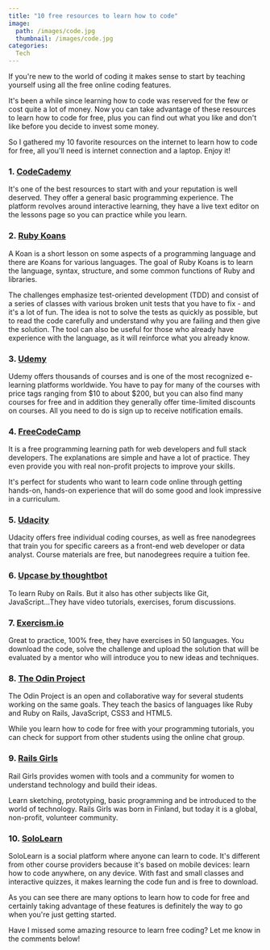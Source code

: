 ```yaml
---
title: "10 free resources to learn how to code"
image:
  path: /images/code.jpg
  thumbnail: /images/code.jpg
categories:
  Tech
---
```


If you're new to the world of coding it makes sense to start by teaching yourself using all the free online coding features.

It's been a while since learning how to code was reserved for the few or cost quite a lot of money. Now you can take advantage of these resources to learn how to code for free, plus you can find out what you like and don't like before you decide to invest some money.

So I gathered my 10 favorite resources on the internet to learn how to code for free, all you'll need is internet connection and a laptop. Enjoy it!

### 1. <a href="https://www.codecademy.com" target="_blank">CodeCademy</a>
It's one of the best resources to start with and your reputation is well deserved. They offer a general basic programming experience. The platform revolves around interactive learning, they have a live text editor on the lessons page so you can practice while you learn.

### 2. <a href="http://rubykoans.com/" target="_blank">Ruby Koans</a>

A Koan is a short lesson on some aspects of a programming language and there are Koans for various languages. The goal of Ruby Koans is to learn the language, syntax, structure, and some common functions of Ruby and
libraries.

The challenges emphasize test-oriented development (TDD) and consist of a series of classes with various broken unit tests that you have to fix - and it's a lot of fun. The idea is not to solve the tests as quickly as possible, but to read the code carefully and understand why you are failing and then give the solution. The tool can also be useful for those who already have experience with the language, as it will reinforce what you already know.

### 3. <a href="https://www.udemy.com/" target="_blank">Udemy</a>
Udemy offers thousands of courses and is one of the most recognized e-learning platforms worldwide. You have to pay for many of the courses with price tags ranging from $10 to about $200, but you can also find many courses for free and in addition they generally offer time-limited discounts on courses. All you need to do is sign up to receive notification emails.

### 4. <a href="https://www.freecodecamp.org/" target="_blank">FreeCodeCamp</a>
It is a free programming learning path for web developers and full stack developers. The explanations are simple and have a lot of practice. They even provide you with real non-profit projects to improve your skills.

It's perfect for students who want to learn code online through getting hands-on, hands-on experience that will do some good and look impressive in a curriculum.

### 5. <a href="https://www.udacity.com/" target="_blank">Udacity</a>
Udacity offers free individual coding courses, as well as free nanodegrees that train you for specific careers as a front-end web developer or data analyst. Course materials are free, but nanodegrees require a tuition fee.

### 6. <a href="https://thoughtbot.com/upcase" target="_blank">Upcase by thoughtbot</a>
To learn Ruby on Rails. But it also has other subjects like Git, JavaScript...They have video tutorials, exercises, forum discussions.

### 7. <a href="https://exercism.io/" target="_blank">Exercism.io</a>
Great to practice, 100% free, they have exercises in 50 languages. You download the code, solve the challenge and upload the solution that will be evaluated by a mentor who will introduce you to new ideas and techniques.

### 8. <a href="https://www.theodinproject.com/" target="_blank">The Odin Project</a>
The Odin Project is an open and collaborative way for several students working on the same goals. They teach the basics of languages like Ruby and Ruby on Rails, JavaScript, CSS3 and HTML5.

While you learn how to code for free with your programming tutorials, you can check for support from other students using the online chat group.

### 9. <a href="http://railsgirls.com/" target="_blank">Rails Girls</a>

Rail Girls provides women with tools and a community for women to understand technology and build their ideas.

Learn sketching, prototyping, basic programming and be introduced to the world of technology. Rails Girls was born in Finland, but today it is a global, non-profit, volunteer community.

### 10. <a href="https://www.sololearn.com/" target="_blank">SoloLearn</a>
SoloLearn is a social platform where anyone can learn to code. It's different from other course providers because it's based on mobile devices: learn how to code anywhere, on any device. With fast and small classes and interactive quizzes, it makes learning the code fun and is free to download.

As you can see there are many options to learn how to code for free and certainly taking advantage of these features is definitely the way to go when you're just getting started.

Have I missed some amazing resource to learn free coding? Let me know in the comments below!

